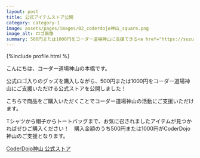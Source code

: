 ```yaml
---
layout: post
title: 公式アイテムストア公開
category: category-1
image: assets/pages/images/02_coderdojo神山_square.png
image_alt: ロゴ画像
summary: 500円または1000円をコーダー道場神山に支援できる<a href="https://suzuri.jp/motohasystem">公式ストア</a> を公開しました！
---
```


{%include profile.html %}

こんにちは、コーダー道場神山の本橋です。

公式ロゴ入りのグッズを購入しながら、500円または1000円をコーダー道場神山にご支援いただける公式ストアを公開しました！

こちらで商品をご購入いただくことでコーダー道場神山の活動にご支援いただけます。

Tシャツから帽子からトートバッグまで、お気に召されましたアイテムが見つかればぜひご購入ください！　購入金額のうち500円または1000円がCoderDojo神山のご支援となります。

<a href="https://suzuri.jp/motohasystem/products">CoderDojo神山 公式ストア</a>
